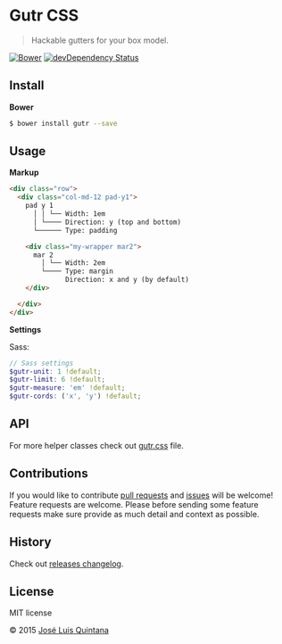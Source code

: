 # Gutr CSS

> Hackable gutters for your box model.

[![Bower](https://img.shields.io/bower/v/gutr.svg?style=flat-square)](https://github.com/quintana-dev/gutr-css) [![devDependency Status](https://david-dm.org/quintana-dev/gutr-css/dev-status.svg?style=flat-square)](https://david-dm.org/quintana-dev/gutr-css#info=devDependencies)

## Install

**Bower**

```sh
$ bower install gutr --save
```

## Usage

**Markup**

```html
<div class="row">
  <div class="col-md-12 pad-y1">
    pad y 1
      │ │ └── Width: 1em
      │ └──── Direction: y (top and bottom)
      └────── Type: padding

    <div class="my-wrapper mar2">
      mar 2
        │ └── Width: 2em
        └──── Type: margin
              Direction: x and y (by default)
    </div>

  </div>
</div>
```

**Settings**

Sass:

```scss
// Sass settings
$gutr-unit: 1 !default;
$gutr-limit: 6 !default;
$gutr-measure: 'em' !default;
$gutr-cords: ('x', 'y') !default;
```

## API
For more helper classes check out [gutr.css](dist/gutr.css) file.

## Contributions
If you would like to contribute [pull requests](https://github.com/quintana-dev/gutr-css/pulls) and [issues](https://github.com/quintana-dev/gutr-css/issues) will be welcome! Feature requests are welcome. Please before sending some feature requests make sure provide as much detail and context as possible.

## History
Check out [releases changelog](https://github.com/quintana-dev/gutr-css/releases).

## License
MIT license

© 2015 [José Luis Quintana](http://quintana.io)
